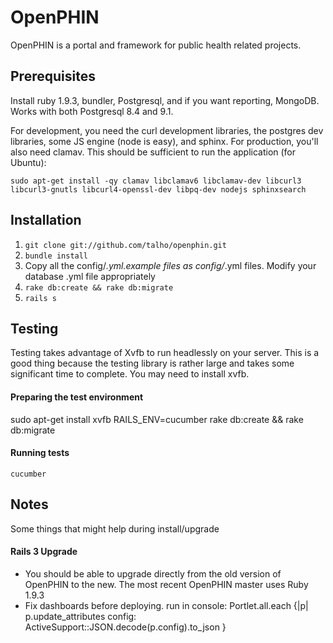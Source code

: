 OpenPHIN
========

OpenPHIN is a portal and framework for public health related projects.

## Prerequisites

Install ruby 1.9.3, bundler, Postgresql, and if you want reporting, MongoDB. Works with both Postgresql 8.4 and 9.1.

For development, you need the curl development libraries, the postgres dev libraries, some JS engine (node is easy), and sphinx. For
production, you'll also need clamav. This should be sufficient to run the application (for Ubuntu):

```sudo apt-get install -qy clamav libclamav6 libclamav-dev libcurl3 libcurl3-gnutls libcurl4-openssl-dev libpq-dev nodejs sphinxsearch```

## Installation

1. ```git clone git://github.com/talho/openphin.git```
1. ```bundle install```
1. Copy all the config/*.yml.example files as config/*.yml files. Modify your database .yml file appropriately
1. ```rake db:create && rake db:migrate```
1. ```rails s```

## Testing

Testing takes advantage of Xvfb to run headlessly on your server. This is a good thing because the testing library is rather large
and takes some significant time to complete. You may need to install xvfb.

#### Preparing the test environment
  sudo apt-get install xvfb
  RAILS_ENV=cucumber rake db:create && rake db:migrate
  
#### Running tests
```cucumber```

Notes
-----

Some things that might help during install/upgrade

#### Rails 3 Upgrade
  - You should be able to upgrade directly from the old version of OpenPHIN to the new. The most recent OpenPHIN master uses Ruby 1.9.3
  - Fix dashboards before deploying. run in console: Portlet.all.each {|p| p.update_attributes config: ActiveSupport::JSON.decode(p.config).to_json }